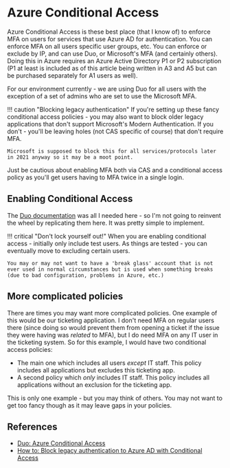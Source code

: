 # Azure Conditional Access

Azure Conditional Access is these best place (that I know of) to enforce MFA on users for services that use Azure AD for authentication.  You can enforce MFA on all users specific user groups, etc.  You can enforce or exclude by IP, and can use Duo, or Microsoft's MFA (and certainly others).  Doing this in Azure requires an Azure Active Directory P1 or P2 subscription (P1 at least is included as of this article being written in A3 and A5 but can be purchased separately for A1 users as well).

For our environment currently - we are using Duo for all users with the exception of a set of admins who are set to use the Microsoft MFA.

!!! caution "Blocking legacy authentication"
    If you're setting up these fancy conditional access policies - you may also want to block older legacy applications that don't support Microsoft's Modern Authentication.  If you don't - you'll be leaving holes (not CAS specific of course) that don't require MFA.

    Microsoft is supposed to block this for all services/protocols later in 2021 anyway so it may be a moot point.

Just be cautious about enabling MFA both via CAS and a conditional access policy as you'll get users having to MFA twice in a single login.

## Enabling Conditional Access

The [Duo documentation](https://duo.com/docs/azure-ca) was all I needed here - so I'm not going to reinvent the wheel by replicating them here.  It was pretty simple to implement.

!!! critical "Don't lock yourself out!"
    When you are enabling conditional access - initially only include test users.  As things are tested - you can eventually move to excluding certain users.

    You may or may not want to have a 'break glass' account that is not ever used in normal circumstances but is used when something breaks (due to bad configuration, problems in Azure, etc.)

## More complicated policies

There are times you may want more complicated policies.  One example of this would be our ticketing application.  I don't need MFA on regular users there (since doing so would prevent them from opening a ticket if the issue they were having was *related* to MFA), but I do need MFA on any IT user in the ticketing system.  So for this example, I would have two conditional access policies:

* The main one which includes all users *except* IT staff.  This policy includes all applications but excludes this ticketing app.
* A second policy which *only* includes IT staff.  This policy includes all applications without an exclusion for the ticketing app.

This is only one example - but you may think of others.  You may not want to get too fancy though as it may leave gaps in your policies.



## References

* [Duo: Azure Conditional Access](https://duo.com/docs/azure-ca)
* [How to: Block legacy authentication to Azure AD with Conditional Access](https://docs.microsoft.com/en-us/azure/active-directory/conditional-access/block-legacy-authentication)